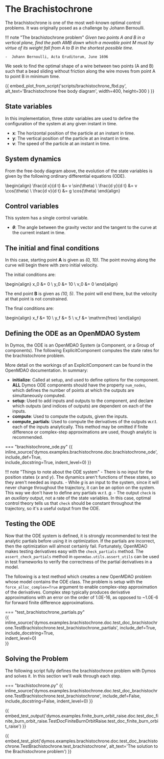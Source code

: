 # The Brachistochrone

The brachistochrone is one of the most well-known optimal control problems.
It was originally posed as a challenge by Johann Bernoulli.

!!! note "The brachistochrone problem"
    _Given two points A and B in a vertical plane, find the path AMB
    down which a movable point M must by virtue of its weight fall from
    A to B in the shortest possible time._

    -  Johann Bernoulli, Acta Eruditorum, June 1696

We seek to find the optimal shape of a wire between two points (A and B) such that a bead sliding
without friction along the wire moves from point A to point B in minimum time.

{{ embed_plot_from_script('scripts/brachistochrone_fbd.py',
alt_text='Brachistochrone free body diagram',
width=400,
height=300
) }}

## State variables

In this implementation, three _state_ variables are used to define the configuration of the system at any given instant in time.

- **x**: The horizontal position of the particle at an instant in time.
- **y**: The vertical position of the particle at an instant in time.
- **v**: The speed of the particle at an instant in time.

## System dynamics

From the free-body diagram above, the evolution of the state variables is given by the following ordinary differential equations (ODE).

\begin{align}
    \frac{d x}{d t} &= v \sin(\theta) \\
    \frac{d y}{d t} &= v \cos(\theta) \\
    \frac{d v}{d t} &= g \cos(\theta)
\end{align}

## Control variables

This system has a single control variable.

- **$\theta$**: The angle between the gravity vector and the tangent to the curve at the current instant in time.

## The initial and final conditions

In this case, starting point **A** is given as _(0, 10)_.
The point moving along the curve will begin there with zero initial velocity.

The initial conditions are:

\begin{align}
    x_0 &= 0 \\
    y_0 &= 10 \\
    v_0 &= 0
\end{align}

The end point **B** is given as _(10, 5)_.
The point will end there, but the velocity at that point is not constrained.

The final conditions are:

\begin{align}
    x_f &= 10 \\
    y_f &= 5 \\
    v_f &= \mathrm{free}
\end{align}

## Defining the ODE as an OpenMDAO System

In Dymos, the ODE is an OpenMDAO System (a Component, or a Group of components).
The following ExplicitComponent computes the state rates for the brachistochrone problem.

More detail on the workings of an ExplicitComponent can be found in the OpenMDAO documentation.  In summary:

- **initialize**:  Called at setup, and used to define options for the component.  **ALL** Dymos ODE components should have the property `num_nodes`, which defines the number of points at which the outputs are simultaneously computed.
- **setup**: Used to add inputs and outputs to the component, and declare which outputs (and indices of outputs) are dependent on each of the inputs.
- **compute**: Used to compute the outputs, given the inputs.
- **compute_partials**: Used to compute the derivatives of the outputs w.r.t. each of the inputs analytically.  This method may be omitted if finite difference or complex-step approximations are used, though analytic is recommended.

=== "brachistochrone_ode.py"
{{ inline_source('dymos.examples.brachistochrone.doc.brachistochrone_ode',
include_def=True,  
include_docstring=True,
indent_level=0)
}}

!!! note "Things to note about the ODE system"
    - There is no input for the position states ($x$ and $y$).  The dynamics aren't functions of these states, so they aren't needed as inputs.
    - While $g$ is an input to the system, since it will never change throughout the trajectory, it can be an option on the system.  This way we don't have to define any partials w.r.t. $g$.
    - The output `check` is an _auxiliary_ output, not a rate of the state variables.  In this case, optimal control theory tells us that `check` should be constant throughout the trajectory, so it's a useful output from the ODE.

## Testing the ODE

Now that the ODE system is defined, it is strongly recommended to test the analytic partials before using it in optimization.
If the partials are incorrect, then the optimization will almost certainly fail.
Fortunately, OpenMDAO makes testing derivatives easy with the `check_partials` method.
The `assert_check_partials` method in `openmdao.utils.assert_utils` can be used in test frameworks to verify the correctness of the partial derivatives in a model.

The following is a test method which creates a new OpenMDAO problem whose model contains the ODE class.
The problem is setup with the `force_alloc_complex=True` argument to enable complex-step approximation of the derivatives.
Complex step typically produces derivative approximations with an error on the order of 1.0E-16, as opposed to ~1.0E-6 for forward finite difference approximations.

=== "test_brachistochrone_partials.py"  
{{ inline_source('dymos.examples.brachistochrone.doc.test_doc_brachistochrone.TestBrachistochrone.test_brachistochrone_partials',
include_def=True,  
include_docstring=True,  
indent_level=0)  
}}

## Solving the Problem

The following script fully defines the brachistochrone problem with Dymos and solves it.  In this section we'll walk through each step.

=== "brachistochrone.py"
{{ inline_source('dymos.examples.brachistochrone.doc.test_doc_brachistochrone.TestBrachistochrone.test_brachistochrone',
include_def=False,
include_docstring=False,
indent_level=0)
}}

{{ embed_test_output('dymos.examples.finite_burn_orbit_raise.doc.test_doc_finite_burn_orbit_raise.TestDocFiniteBurnOrbitRaise.test_doc_finite_burn_orbit_raise') }}

{{ embed_test_plot('dymos.examples.brachistochrone.doc.test_doc_brachistochrone.TestBrachistochrone.test_brachistochrone',
alt_text='The solution to the Brachistochrone problem') }}

